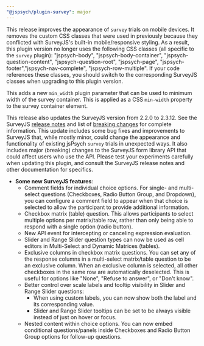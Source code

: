 ```yaml
---
"@jspsych/plugin-survey": major
---
```


This release improves the appearance of `survey` trials on mobile devices. It removes the custom CSS classes that were used in previously because they conflicted with SurveyJS's built-in mobile/responsive styling. As a result, this plugin version no longer uses the following CSS classes (all specific to the `survey` plugin): "jspsych-body", "jspsych-body-container", "jspsych-question-content", "jspsych-question-root", "jspsych-page", "jspsych-footer","jspsych-nav-complete", "jspsych-row-multiple". If your code references these classes, you should switch to the corresponding SurveyJS classes when upgrading to this plugin version.

This adds a new `min_width` plugin parameter that can be used to minimum width of the survey container. This is applied as a CSS `min-width` property to the survey container element.

This release also updates the SurveyJS version from 2.2.0 to 2.3.12. See the SurveyJS [release notes](https://surveyjs.io/stay-updated/release-notes) and list of [breaking changes](https://surveyjs.io/stay-updated/breaking-changes) for complete information. This update includes some bug fixes and improvements to SurveyJS that, while mostly minor, could change the appearance and functionality of existing jsPsych `survey` trials in unexpected ways. It also includes major (breaking) changes to the SurveyJS form library API that could affect users who use the API. Please test your experiments carefully when updating this plugin, and consult the SurveyJS release notes and other documentation for specifics.

- **Some new SurveyJS features**:
  - Comment fields for individual choice options. For single- and multi-select questions (Checkboxes, Radio Button Group, and Dropdown), you can configure a comment field to appear when that choice is selected to allow the participant to provide additional information.
  - Checkbox matrix (table) question. This allows participants to select multiple options per matrix/table row, rather than only being able to respond with a single option (radio button).
  - New API event for intercepting or canceling expression evaluation.
  - Slider and Range Slider question types can now be used as cell editors in Multi-Select and Dynamic Matrices (tables).
  - Exclusive columns in checkbox matrix questions. You can set any of the response columns in a multi-select matrix/table question to be an exclusive column. When an exclusive column is selected, all other checkboxes in the same row are automatically deselected. This is useful for options like "None", "Refuse to answer", or "Don't know".
  - Better control over scale labels and tooltip visibility in Slider and Range Slider questions:
    - When using custom labels, you can now show both the label and its corresponding value. 
    - Slider and Range Slider tooltips can be set to be always visible instead of just on hover or focus.
  - Nested content within choice options. You can now embed conditional questions/panels inside Checkboxes and Radio Button Group options for follow-up questions.